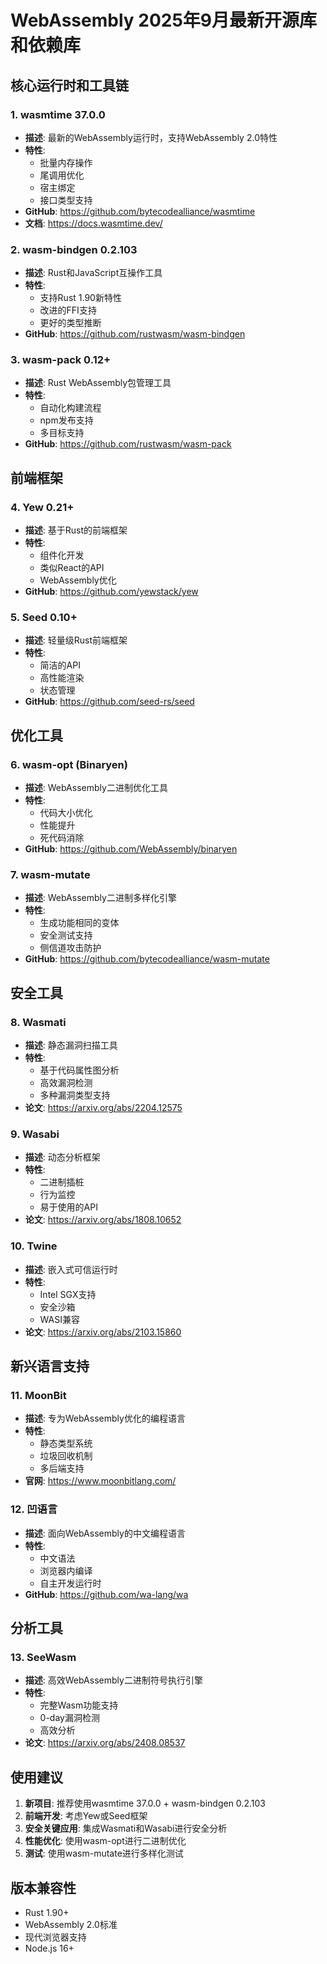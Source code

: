 # WebAssembly 2025年9月最新开源库和依赖库

## 核心运行时和工具链

### 1. wasmtime 37.0.0

- **描述**: 最新的WebAssembly运行时，支持WebAssembly 2.0特性
- **特性**:
  - 批量内存操作
  - 尾调用优化
  - 宿主绑定
  - 接口类型支持
- **GitHub**: <https://github.com/bytecodealliance/wasmtime>
- **文档**: <https://docs.wasmtime.dev/>

### 2. wasm-bindgen 0.2.103

- **描述**: Rust和JavaScript互操作工具
- **特性**:
  - 支持Rust 1.90新特性
  - 改进的FFI支持
  - 更好的类型推断
- **GitHub**: <https://github.com/rustwasm/wasm-bindgen>

### 3. wasm-pack 0.12+

- **描述**: Rust WebAssembly包管理工具
- **特性**:
  - 自动化构建流程
  - npm发布支持
  - 多目标支持
- **GitHub**: <https://github.com/rustwasm/wasm-pack>

## 前端框架

### 4. Yew 0.21+

- **描述**: 基于Rust的前端框架
- **特性**:
  - 组件化开发
  - 类似React的API
  - WebAssembly优化
- **GitHub**: <https://github.com/yewstack/yew>

### 5. Seed 0.10+

- **描述**: 轻量级Rust前端框架
- **特性**:
  - 简洁的API
  - 高性能渲染
  - 状态管理
- **GitHub**: <https://github.com/seed-rs/seed>

## 优化工具

### 6. wasm-opt (Binaryen)

- **描述**: WebAssembly二进制优化工具
- **特性**:
  - 代码大小优化
  - 性能提升
  - 死代码消除
- **GitHub**: <https://github.com/WebAssembly/binaryen>

### 7. wasm-mutate

- **描述**: WebAssembly二进制多样化引擎
- **特性**:
  - 生成功能相同的变体
  - 安全测试支持
  - 侧信道攻击防护
- **GitHub**: <https://github.com/bytecodealliance/wasm-mutate>

## 安全工具

### 8. Wasmati

- **描述**: 静态漏洞扫描工具
- **特性**:
  - 基于代码属性图分析
  - 高效漏洞检测
  - 多种漏洞类型支持
- **论文**: <https://arxiv.org/abs/2204.12575>

### 9. Wasabi

- **描述**: 动态分析框架
- **特性**:
  - 二进制插桩
  - 行为监控
  - 易于使用的API
- **论文**: <https://arxiv.org/abs/1808.10652>

### 10. Twine

- **描述**: 嵌入式可信运行时
- **特性**:
  - Intel SGX支持
  - 安全沙箱
  - WASI兼容
- **论文**: <https://arxiv.org/abs/2103.15860>

## 新兴语言支持

### 11. MoonBit

- **描述**: 专为WebAssembly优化的编程语言
- **特性**:
  - 静态类型系统
  - 垃圾回收机制
  - 多后端支持
- **官网**: <https://www.moonbitlang.com/>

### 12. 凹语言

- **描述**: 面向WebAssembly的中文编程语言
- **特性**:
  - 中文语法
  - 浏览器内编译
  - 自主开发运行时
- **GitHub**: <https://github.com/wa-lang/wa>

## 分析工具

### 13. SeeWasm

- **描述**: 高效WebAssembly二进制符号执行引擎
- **特性**:
  - 完整Wasm功能支持
  - 0-day漏洞检测
  - 高效分析
- **论文**: <https://arxiv.org/abs/2408.08537>

## 使用建议

1. **新项目**: 推荐使用wasmtime 37.0.0 + wasm-bindgen 0.2.103
2. **前端开发**: 考虑Yew或Seed框架
3. **安全关键应用**: 集成Wasmati和Wasabi进行安全分析
4. **性能优化**: 使用wasm-opt进行二进制优化
5. **测试**: 使用wasm-mutate进行多样化测试

## 版本兼容性

- Rust 1.90+
- WebAssembly 2.0标准
- 现代浏览器支持
- Node.js 16+
